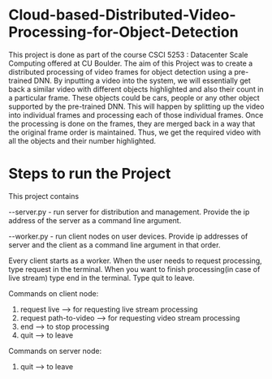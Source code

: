 # Cloud-based-Distributed-Video-Processing-for-Object-Detection

This project is done as part of the course CSCI 5253 : Datacenter Scale Computing offered at CU Boulder. The aim of this Project was to create a distributed processing of video frames for object detection using a pre-trained DNN. By inputting a video into the system, we
will essentially get back a similar video with different objects highlighted and also their count in a
particular frame. These objects could be cars, people or any other object supported by the
pre-trained DNN. This will happen by splitting up the video into individual frames and processing
each of those individual frames. Once the processing is done on the frames, they are merged
back in a way that the original frame order is maintained. Thus, we get the required video with
all the objects and their number highlighted.


# Steps to run the Project

This project contains

--server.py - run server for distribution and management. Provide the ip address of the server as a command line argument.

--worker.py - run client nodes on user devices. Provide ip addresses of server and the client as a command line argument in that order.

Every client starts as a worker. When the user needs to request processing, type request in the terminal. When you want to finish processing(in case of live stream) type end in the terminal. Type quit to leave.

Commands on client node:

1. request live --> for requesting live stream processing
2. request path-to-video --> for requesting video stream processing
3. end --> to stop processing
4. quit --> to leave

Commands on server node:

1. quit --> to leave
